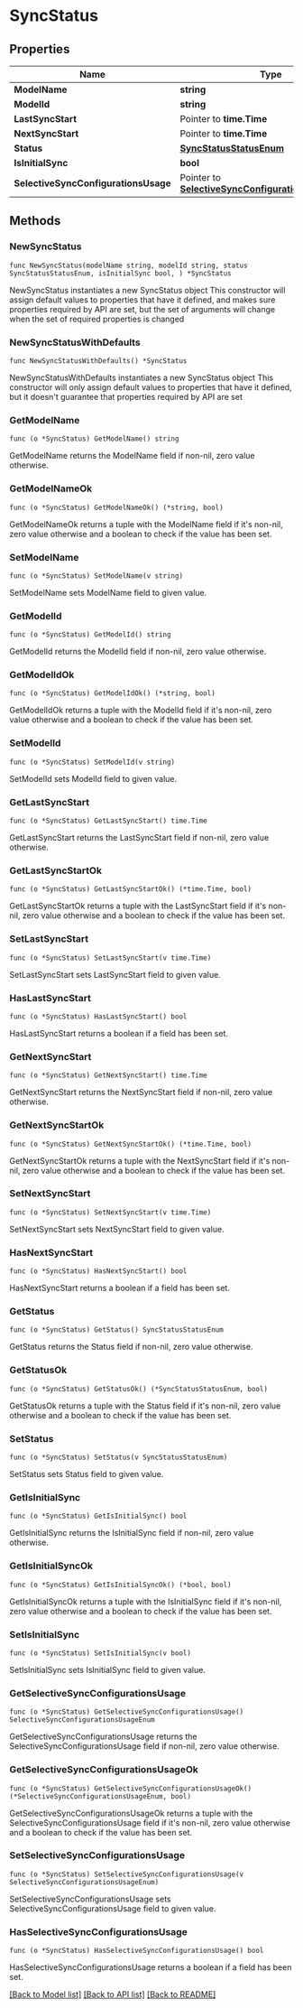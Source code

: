 # SyncStatus

## Properties

Name | Type | Description | Notes
------------ | ------------- | ------------- | -------------
**ModelName** | **string** |  | 
**ModelId** | **string** |  | 
**LastSyncStart** | Pointer to **time.Time** |  | [optional] 
**NextSyncStart** | Pointer to **time.Time** |  | [optional] 
**Status** | [**SyncStatusStatusEnum**](SyncStatusStatusEnum.md) |  | 
**IsInitialSync** | **bool** |  | 
**SelectiveSyncConfigurationsUsage** | Pointer to [**SelectiveSyncConfigurationsUsageEnum**](SelectiveSyncConfigurationsUsageEnum.md) |  | [optional] 

## Methods

### NewSyncStatus

`func NewSyncStatus(modelName string, modelId string, status SyncStatusStatusEnum, isInitialSync bool, ) *SyncStatus`

NewSyncStatus instantiates a new SyncStatus object
This constructor will assign default values to properties that have it defined,
and makes sure properties required by API are set, but the set of arguments
will change when the set of required properties is changed

### NewSyncStatusWithDefaults

`func NewSyncStatusWithDefaults() *SyncStatus`

NewSyncStatusWithDefaults instantiates a new SyncStatus object
This constructor will only assign default values to properties that have it defined,
but it doesn't guarantee that properties required by API are set

### GetModelName

`func (o *SyncStatus) GetModelName() string`

GetModelName returns the ModelName field if non-nil, zero value otherwise.

### GetModelNameOk

`func (o *SyncStatus) GetModelNameOk() (*string, bool)`

GetModelNameOk returns a tuple with the ModelName field if it's non-nil, zero value otherwise
and a boolean to check if the value has been set.

### SetModelName

`func (o *SyncStatus) SetModelName(v string)`

SetModelName sets ModelName field to given value.


### GetModelId

`func (o *SyncStatus) GetModelId() string`

GetModelId returns the ModelId field if non-nil, zero value otherwise.

### GetModelIdOk

`func (o *SyncStatus) GetModelIdOk() (*string, bool)`

GetModelIdOk returns a tuple with the ModelId field if it's non-nil, zero value otherwise
and a boolean to check if the value has been set.

### SetModelId

`func (o *SyncStatus) SetModelId(v string)`

SetModelId sets ModelId field to given value.


### GetLastSyncStart

`func (o *SyncStatus) GetLastSyncStart() time.Time`

GetLastSyncStart returns the LastSyncStart field if non-nil, zero value otherwise.

### GetLastSyncStartOk

`func (o *SyncStatus) GetLastSyncStartOk() (*time.Time, bool)`

GetLastSyncStartOk returns a tuple with the LastSyncStart field if it's non-nil, zero value otherwise
and a boolean to check if the value has been set.

### SetLastSyncStart

`func (o *SyncStatus) SetLastSyncStart(v time.Time)`

SetLastSyncStart sets LastSyncStart field to given value.

### HasLastSyncStart

`func (o *SyncStatus) HasLastSyncStart() bool`

HasLastSyncStart returns a boolean if a field has been set.

### GetNextSyncStart

`func (o *SyncStatus) GetNextSyncStart() time.Time`

GetNextSyncStart returns the NextSyncStart field if non-nil, zero value otherwise.

### GetNextSyncStartOk

`func (o *SyncStatus) GetNextSyncStartOk() (*time.Time, bool)`

GetNextSyncStartOk returns a tuple with the NextSyncStart field if it's non-nil, zero value otherwise
and a boolean to check if the value has been set.

### SetNextSyncStart

`func (o *SyncStatus) SetNextSyncStart(v time.Time)`

SetNextSyncStart sets NextSyncStart field to given value.

### HasNextSyncStart

`func (o *SyncStatus) HasNextSyncStart() bool`

HasNextSyncStart returns a boolean if a field has been set.

### GetStatus

`func (o *SyncStatus) GetStatus() SyncStatusStatusEnum`

GetStatus returns the Status field if non-nil, zero value otherwise.

### GetStatusOk

`func (o *SyncStatus) GetStatusOk() (*SyncStatusStatusEnum, bool)`

GetStatusOk returns a tuple with the Status field if it's non-nil, zero value otherwise
and a boolean to check if the value has been set.

### SetStatus

`func (o *SyncStatus) SetStatus(v SyncStatusStatusEnum)`

SetStatus sets Status field to given value.


### GetIsInitialSync

`func (o *SyncStatus) GetIsInitialSync() bool`

GetIsInitialSync returns the IsInitialSync field if non-nil, zero value otherwise.

### GetIsInitialSyncOk

`func (o *SyncStatus) GetIsInitialSyncOk() (*bool, bool)`

GetIsInitialSyncOk returns a tuple with the IsInitialSync field if it's non-nil, zero value otherwise
and a boolean to check if the value has been set.

### SetIsInitialSync

`func (o *SyncStatus) SetIsInitialSync(v bool)`

SetIsInitialSync sets IsInitialSync field to given value.


### GetSelectiveSyncConfigurationsUsage

`func (o *SyncStatus) GetSelectiveSyncConfigurationsUsage() SelectiveSyncConfigurationsUsageEnum`

GetSelectiveSyncConfigurationsUsage returns the SelectiveSyncConfigurationsUsage field if non-nil, zero value otherwise.

### GetSelectiveSyncConfigurationsUsageOk

`func (o *SyncStatus) GetSelectiveSyncConfigurationsUsageOk() (*SelectiveSyncConfigurationsUsageEnum, bool)`

GetSelectiveSyncConfigurationsUsageOk returns a tuple with the SelectiveSyncConfigurationsUsage field if it's non-nil, zero value otherwise
and a boolean to check if the value has been set.

### SetSelectiveSyncConfigurationsUsage

`func (o *SyncStatus) SetSelectiveSyncConfigurationsUsage(v SelectiveSyncConfigurationsUsageEnum)`

SetSelectiveSyncConfigurationsUsage sets SelectiveSyncConfigurationsUsage field to given value.

### HasSelectiveSyncConfigurationsUsage

`func (o *SyncStatus) HasSelectiveSyncConfigurationsUsage() bool`

HasSelectiveSyncConfigurationsUsage returns a boolean if a field has been set.


[[Back to Model list]](../README.md#documentation-for-models) [[Back to API list]](../README.md#documentation-for-api-endpoints) [[Back to README]](../README.md)


